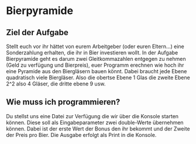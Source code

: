 Bierpyramide
====


Ziel der Aufgabe
----------------

Stellt euch vor ihr hättet von eurem Arbeitgeber (oder euren Eltern...) eine
Sonderzahlung erhalten, die ihr in Bier investieren wollt. In der Aufgabe
Bierpyramide geht es darum zwei Gleitkommazahlen entgegen zu nehmen
(Geld zu verfügung und Bierpreis), euer Programm erechnen wie hoch ihr eine
Pyramide aus den Biergläsern bauen könnt. Dabei braucht jede Ebene quadratisch
viele Biergläser. Also die obertse Ebene 1 Glas die zweite Ebene 2^2 also 4
Gläser, die dritte ebene 9 usw.

Wie muss ich programmieren?
----------------------------------------
Du stellst uns eine Datei zur Verfügung die wir über die Konsole starten können.
Diese soll als Eingabeparameter zwei double-Werte übernehmen können. Dabei ist
der erste Wert der Bonus den ihr bekommt und der Zweite der Preis pro Bier.
Die Ausgabe erfolgt als Print in die Konsole.
